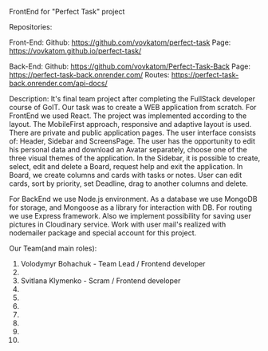 FrontEnd for "Perfect Task" project

Repositories:

Front-End: Github: https://github.com/vovkatom/perfect-task Page:
https://vovkatom.github.io/perfect-task/

Back-End: Github: https://github.com/vovkatom/Perfect-Task-Back Page:
https://perfect-task-back.onrender.com/ Routes:
https://perfect-task-back.onrender.com/api-docs/

Description: It's final team project after completing the FullStack developer
course of GoIT. Our task was to create a WEB application from scratch. For
FrontEnd we used React. The project was implemented according to the layout. The
MobileFirst approach, responsive and adaptive layout is used. There are private
and public application pages. The user interface consists of: Header, Sidebar
and ScreensPage. The user has the opportunity to edit his personal data and
download an Avatar separately, choose one of the three visual themes of the
application. In the Sidebar, it is possible to create, select, edit and delete a
Board, request help and exit the application. In Board, we create columns and
cards with tasks or notes. User can edit cards, sort by priority, set Deadline,
drag to another columns and delete.

For BackEnd we use Node.js environment. As a database we use MongoDB for
storage, and Mongoose as a library for interaction with DB. For routing we use
Express framework. Also we implement possibility for saving user pictures in
Cloudinary service. Work with user mail's realized with nodemailer package and
special account for this project.

Our Team(and main roles):

1. Volodymyr Bohachuk - Team Lead / Frontend developer
2. 
3. Svitlana Klymenko - Scram / Frontend developer
4.
5.
6.
7.
8.
9.
10.
